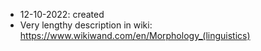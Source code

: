 - 12-10-2022: created
- Very lengthy description in wiki: https://www.wikiwand.com/en/Morphology_(linguistics)